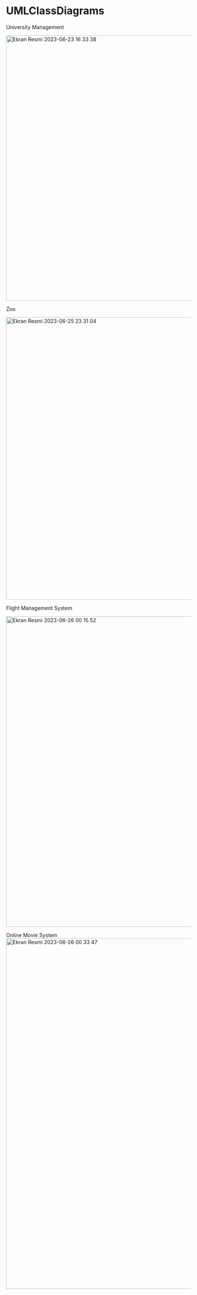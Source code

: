 # UMLClassDiagrams

University Management


<img width="721" alt="Ekran Resmi 2023-06-23 16 33 38" src="https://github.com/basaknursavas/UMLClassDiagrams/assets/89778160/341be996-adf8-48e1-a1c8-72c851f72799"> 



Zoo 


<img width="768" alt="Ekran Resmi 2023-06-25 23 31 04" src="https://github.com/basaknursavas/UMLClassDiagrams/assets/89778160/ef68b1cc-eb7b-44a0-bea9-12257071f199"> 


Flight Management System 


<img width="844" alt="Ekran Resmi 2023-06-26 00 15 52" src="https://github.com/basaknursavas/UMLClassDiagrams/assets/89778160/5060837e-69de-44ed-a12c-ad4a4a9ec66c"> 



Online Movie System  
<img width="953" alt="Ekran Resmi 2023-06-26 00 33 47" src="https://github.com/basaknursavas/UMLClassDiagrams/assets/89778160/5d747fab-d87d-4f19-a4d9-9679b976aad9">




